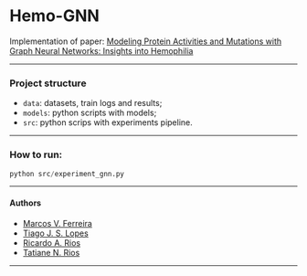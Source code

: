 # Hemo-GNN

Implementation of paper: [Modeling Protein Activities and Mutations with
Graph Neural Networks: Insights into Hemophilia](https://ieeexplore.ieee.org/abstract/document/10192027)

---

### Project structure

- `data`: datasets, train logs and results;
- `models`: python scripts with models;
- `src`: python scrips with experiments pipeline.

----

### How to run: 

```python 
python src/experiment_gnn.py
```

---

#### Authors

- [Marcos V. Ferreira](https://marcos001.github.io/)
- [Tiago J. S. Lopes](https://www.linkedin.com/in/tiago-jose-da-silva-lopes-42436165/)
- [Ricardo A. Rios](https://www.linkedin.com/in/ricardo-rios-94a68b14/)
- [Tatiane N. Rios](https://www.linkedin.com/in/tatiane-nogueira-rios-83301a30/)

---
